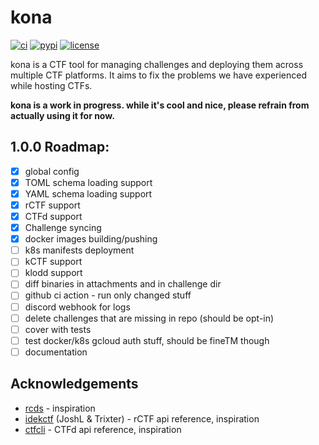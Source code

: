# kona

[![ci](https://github.com/project-sekai-ctf/konata/actions/workflows/lint_test.yml/badge.svg)](https://github.com/project-sekai-ctf/konata/actions/workflows/lint_test.yml)
[![pypi](https://img.shields.io/pypi/v/konata.svg)](https://pypi.python.org/project/konata)
[![license](https://img.shields.io/github/license/project-sekai-ctf/konata.svg)](https://github.com/project-sekai-ctf/konata/blob/master/LICENSE)

kona is a CTF tool for managing challenges and deploying them across multiple CTF platforms. It aims to fix the problems we have experienced while hosting CTFs.

**kona is a work in progress. while it's cool and nice, please refrain from actually using it for now.**

## 1.0.0 Roadmap:

- [x] global config
- [x] TOML schema loading support
- [x] YAML schema loading support
- [x] rCTF support
- [x] CTFd support
- [x] Challenge syncing
- [x] docker images building/pushing
- [ ] k8s manifests deployment
- [ ] kCTF support
- [ ] klodd support
- [ ] diff binaries in attachments and in challenge dir
- [ ] github ci action - run only changed stuff
- [ ] discord webhook for logs
- [ ] delete challenges that are missing in repo (should be opt-in)
- [ ] cover with tests
- [ ] test docker/k8s gcloud auth stuff, should be fineTM though
- [ ] documentation

## Acknowledgements

* [rcds](https://github.com/redpwn/rcds) - inspiration
* [idekctf](https://github.com/idekctf) (JoshL & Trixter) - rCTF api reference, inspiration
* [ctfcli](https://github.com/ctfd/ctfcli) - CTFd api reference, inspiration

